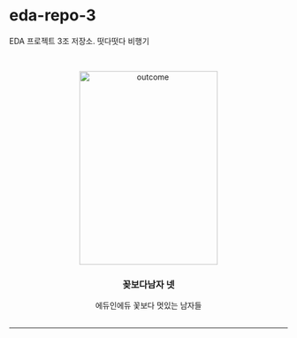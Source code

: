 # eda-repo-3
EDA 프로젝트 3조 저장소. 떳다떳다 비행기
<!-- PROJECT LOGO -->
<br />
<p align="center">
  <a href="https://github.com/addinedu-ros-8th/eda-repo-3">
    <img src="https://github.com/addinedu-ros-8th/eda-repo-3/blob/main/flowermen.jpg" alt="outcome" width="250" height="350">
  </a>

  <h3 align="center">꽂보다남자 넷</h3>

  <p align="center">
    에듀인에듀 꽃보다 멋있는 남자들  
    <br />
    <br />
  </p>
</p>

<hr>
